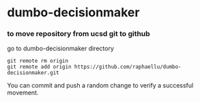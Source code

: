 # dumbo-decisionmaker

### to move repository from ucsd git to github
go to dumbo-decisionmaker directory
```
git remote rm origin
git remote add origin https://github.com/raphaellu/dumbo-decisionmaker.git
```
You can commit and push a random change to verify a successful movement.
